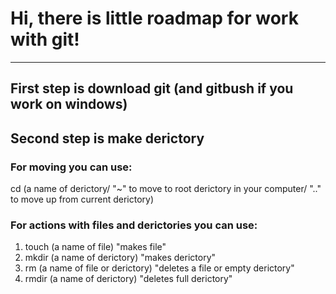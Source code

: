 # Hi, there is little roadmap for work with git!
---
## First step is download git (and gitbush if you work on windows)

## Second step is make derictory 

### For moving you can use:

cd (a name of derictory/ "~" to move to root derictory in your computer/ ".." to move up from current derictory)

### For actions with files and derictories you can use:
1. touch (a name of file) "makes file"
2. mkdir (a name of derictory) "makes derictory"
3. rm (a name of file or derictory) "deletes a file or empty derictory"
4. rmdir (a name of derictory) "deletes full derictory"
